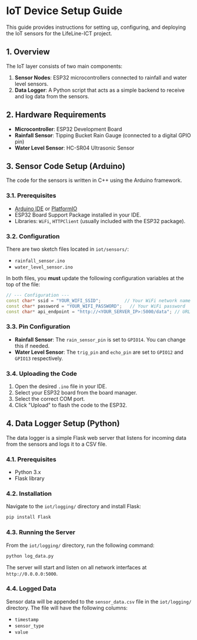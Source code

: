 
# IoT Device Setup Guide

This guide provides instructions for setting up, configuring, and deploying the IoT sensors for the LifeLine-ICT project.

## 1. Overview

The IoT layer consists of two main components:

1.  **Sensor Nodes**: ESP32 microcontrollers connected to rainfall and water level sensors.
2.  **Data Logger**: A Python script that acts as a simple backend to receive and log data from the sensors.

## 2. Hardware Requirements

*   **Microcontroller**: ESP32 Development Board
*   **Rainfall Sensor**: Tipping Bucket Rain Gauge (connected to a digital GPIO pin)
*   **Water Level Sensor**: HC-SR04 Ultrasonic Sensor

## 3. Sensor Code Setup (Arduino)

The code for the sensors is written in C++ using the Arduino framework.

### 3.1. Prerequisites

*   [Arduino IDE](https://www.arduino.cc/en/software) or [PlatformIO](https://platformio.org/)
*   ESP32 Board Support Package installed in your IDE.
*   Libraries: `WiFi`, `HTTPClient` (usually included with the ESP32 package).

### 3.2. Configuration

There are two sketch files located in `iot/sensors/`:

*   `rainfall_sensor.ino`
*   `water_level_sensor.ino`

In both files, you **must** update the following configuration variables at the top of the file:

```cpp
// --- Configuration ---
const char* ssid = "YOUR_WIFI_SSID";         // Your WiFi network name
const char* password = "YOUR_WIFI_PASSWORD";   // Your WiFi password
const char* api_endpoint = "http://<YOUR_SERVER_IP>:5000/data"; // URL of the data logger
```

### 3.3. Pin Configuration

*   **Rainfall Sensor**: The `rain_sensor_pin` is set to `GPIO14`. You can change this if needed.
*   **Water Level Sensor**: The `trig_pin` and `echo_pin` are set to `GPIO12` and `GPIO13` respectively.

### 3.4. Uploading the Code

1.  Open the desired `.ino` file in your IDE.
2.  Select your ESP32 board from the board manager.
3.  Select the correct COM port.
4.  Click "Upload" to flash the code to the ESP32.

## 4. Data Logger Setup (Python)

The data logger is a simple Flask web server that listens for incoming data from the sensors and logs it to a CSV file.

### 4.1. Prerequisites

*   Python 3.x
*   Flask library

### 4.2. Installation

Navigate to the `iot/logging/` directory and install Flask:

```bash
pip install Flask
```

### 4.3. Running the Server

From the `iot/logging/` directory, run the following command:

```bash
python log_data.py
```

The server will start and listen on all network interfaces at `http://0.0.0.0:5000`.

### 4.4. Logged Data

Sensor data will be appended to the `sensor_data.csv` file in the `iot/logging/` directory. The file will have the following columns:

*   `timestamp`
*   `sensor_type`
*   `value`
